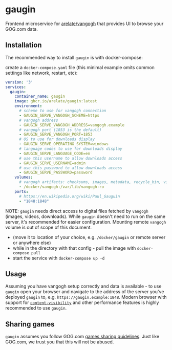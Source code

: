 # gaugin

Frontend microservice for [arelate/vangogh](https://github.com/arelate/vangogh) that provides UI to browse your GOG.com data.

## Installation

The recommended way to install `gaugin` is with docker-compose:

create a `docker-compose.yaml` file (this minimal example omits common settings like network, restart, etc):

```yaml
version: '3'
services:
  gaugin:
    container_name: gaugin
    image: ghcr.io/arelate/gaugin:latest
    environment:
      # scheme to use for vangogh connection
      - GAUGIN_SERVE_VANGOGH_SCHEME=https
      # vangogh address
      - GAUGIN_SERVE_VANGOGH_ADDRESS=vangogh.example
      # vangogh port (1853 is the default)
      - GAUGIN_SERVE_VANGOGH_PORT=1853
      # OS to use for downloads display
      - GAUGIN_SERVE_OPERATING_SYSTEM=windows
      # language codes to use for downloads display
      - GAUGIN_SERVE_LANGUAGE_CODE=en
      # use this username to allow downloads access
      - GAUGIN_SERVE_USERNAME=admin
      # use this password to allow downloads access
      - GAUGIN_SERVE_PASSWORD=password
    volumes:
      # vangogh artifacts: checksums, images, metadata, recycle_bin, videos
      - /docker/vangogh:/var/lib/vangogh:ro
    ports:
      # https://en.wikipedia.org/wiki/Paul_Gauguin
      - "1848:1848"
```

NOTE: `gaugin` needs direct access to digital files fetched by `vangogh` (images, videos, downloads). While `gaugin` doesn't need to run on the same server, it's recommended for easier configuration. Mounting remote `vangogh` volume is out of scope of this document. 

- (move it to location of your choice, e.g. `/docker/gaugin` or remote server or anywhere else)
- while in the directory with that config - pull the image with `docker-compose pull`
- start the service with `docker-compose up -d`

## Usage

Assuming you have vangogh setup correctly and data is available - to use `gaugin` open your browser and navigate to the address of the server you've deployed `gaugin` to, e.g. `https://gaugin.example:1848`. Modern browser with support for [`content-visibility`](https://caniuse.com/?search=content-visibility) and other performance features is highly recommended to use `gaugin`.

## Sharing games

`gaugin` assumes you follow GOG.com [games sharing guidelines](https://support.gog.com/hc/en-us/articles/212184489-Can-I-share-games-with-others-?product=gog). Just like GOG.com, we trust you that this will not be abused.
